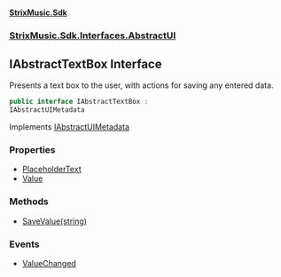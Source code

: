 #### [StrixMusic.Sdk](./index.md 'index')
### [StrixMusic.Sdk.Interfaces.AbstractUI](./StrixMusic-Sdk-Interfaces-AbstractUI.md 'StrixMusic.Sdk.Interfaces.AbstractUI')
## IAbstractTextBox Interface
Presents a text box to the user, with actions for saving any entered data.  
```csharp
public interface IAbstractTextBox :
IAbstractUIMetadata
```
Implements [IAbstractUIMetadata](./StrixMusic-Sdk-Interfaces-AbstractUI-IAbstractUIMetadata.md 'StrixMusic.Sdk.Interfaces.AbstractUI.IAbstractUIMetadata')  
### Properties
- [PlaceholderText](./StrixMusic-Sdk-Interfaces-AbstractUI-IAbstractTextBox-PlaceholderText.md 'StrixMusic.Sdk.Interfaces.AbstractUI.IAbstractTextBox.PlaceholderText')
- [Value](./StrixMusic-Sdk-Interfaces-AbstractUI-IAbstractTextBox-Value.md 'StrixMusic.Sdk.Interfaces.AbstractUI.IAbstractTextBox.Value')
### Methods
- [SaveValue(string)](./StrixMusic-Sdk-Interfaces-AbstractUI-IAbstractTextBox-SaveValue(string).md 'StrixMusic.Sdk.Interfaces.AbstractUI.IAbstractTextBox.SaveValue(string)')
### Events
- [ValueChanged](./StrixMusic-Sdk-Interfaces-AbstractUI-IAbstractTextBox-ValueChanged.md 'StrixMusic.Sdk.Interfaces.AbstractUI.IAbstractTextBox.ValueChanged')

